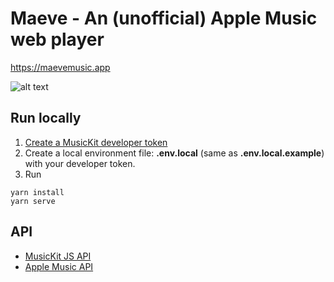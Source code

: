 # Maeve - An (unofficial) Apple Music web player
https://maevemusic.app

![alt text](https://user-images.githubusercontent.com/14043840/50626482-d6502680-0f2e-11e9-9710-db1058a0dac2.png "Maeve screenshot")

## Run locally
1. [Create a MusicKit developer token ](https://developer.apple.com/documentation/applemusicapi/getting_keys_and_creating_tokens)
2. Create a local environment file: **.env.local** (same as **.env.local.example**) with your developer token.
3. Run 
```
yarn install
yarn serve
```

## API
- [MusicKit JS API](https://developer.apple.com/documentation/musickitjs/musickit)
- [Apple Music API](https://developer.apple.com/documentation/applemusicapi?changes=_9)
